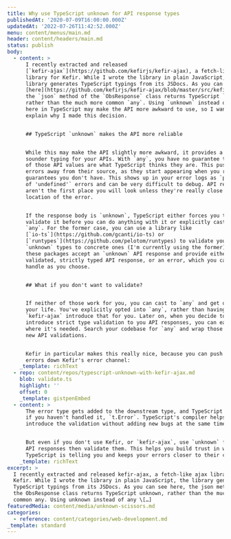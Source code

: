 ```yaml
---
title: Why use TypeScript unknown for API response types
publishedAt: '2020-07-09T16:00:00.000Z'
updatedAt: '2022-07-26T11:42:52.000Z'
menu: content/menus/main.md
header: content/headers/main.md
status: publish
body:
  - content: >
      I recently extracted and released
      [`kefir-ajax`](https://github.com/kefirjs/kefir-ajax), a fetch-like ajax
      library for Kefir. While I wrote the library in plain JavaScript, the
      library generates TypeScript typings from its JSDocs. As you can see
      [here](https://github.com/kefirjs/kefir-ajax/blob/master/src/kefir-ajax.js#L56-L68),
      the `json` method of the `ObsResponse` class returns TypeScript `unknown`,
      rather than the much more common `any`. Using `unknown` instead of `any`
      here in TypeScript may make the API more awkward to use, so I wanted to
      explain why I made this decision.


      ## TypeScript `unknown` makes the API more reliable


      While this may make the API slightly more awkward, it provides a much
      sounder typing for your APIs. With `any`, you have no guarantee that any
      of those API values are what TypeScript thinks they are. This pushes your
      errors away from their source, as they start appearing when you rely on
      guarantees you don't have. This shows up in your error logs as `property
      of 'undefined'` errors and can be very difficult to debug. API responses
      aren't the first place you will look unless they're really close to the
      location of the error.


      If the response body is `unknown`, TypeScript either forces you to
      validate it before you can do anything with it or explicitly cast it to
      `any`. For the former case, you can use a library like
      [`io-ts`](https://github.com/gcanti/io-ts) or
      [`runtypes`](https://github.com/pelotom/runtypes) to validate your
      `unknown` types to concrete ones (I'm currently using the former). Both of
      these packages accept an `unknown` API response and provide either a
      validated, strictly typed API response, or an error, which you can then
      handle as you choose.


      ## What if you don't want to validate?


      If neither of those work for you, you can cast to `any` and get on with
      your life. You've explicitly opted into `any`, rather than having
      `kefir-ajax` introduce that for you. Later on, when you decide to
      introduce strict type validation to you API responses, you can easily find
      where it's needed. Search your codebase for `any` and wrap those with your
      new API validations.


      Kefir in particular makes this really nice, because you can push any
      errors down Kefir's error channel:
    _template: richText
  - repo: content/repos/typescript-unknown-with-kefir-ajax.md
    blob: validate.ts
    highlight: ''
    offset: 0
    _template: gistpenEmbed
  - content: >
      The error type gets added to the downstream type, and TypeScript warns you
      if you haven't handled it, `t.Error`. TypeScript's compiler helps you
      introduce the validation without adding new bugs at the same time.


      But even if you don't use Kefir, or `kefir-ajax`, use `unknown` for your
      API responses then validate them. This helps you build trust in what
      TypeScript is telling you and keeps your errors closer to their cause.
    _template: richText
excerpt: >
  I recently extracted and released kefir-ajax, a fetch-like ajax library for
  Kefir. While I wrote the library in plain JavaScript, the library generates
  TypeScript typings from its JSDocs. As you can see here, the json method of
  the ObsResponse class returns TypeScript unknown, rather than the much more
  common any. Using unknown instead of any \[…]
featuredMedia: content/media/unknown-scissors.md
categories:
  - reference: content/categories/web-development.md
_template: standard
---
```



